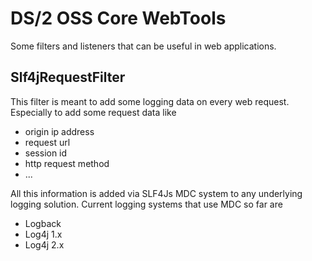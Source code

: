# DS/2 OSS Core WebTools

Some filters and listeners that can be useful in web applications.

## Slf4jRequestFilter

This filter is meant to add some logging data on every web request. Especially to add some request data like

* origin ip address
* request url
* session id
* http request method
* ...

All this information is added via SLF4Js MDC system to any underlying logging solution. Current logging systems
that use MDC so far are

* Logback
* Log4j 1.x
* Log4j 2.x
